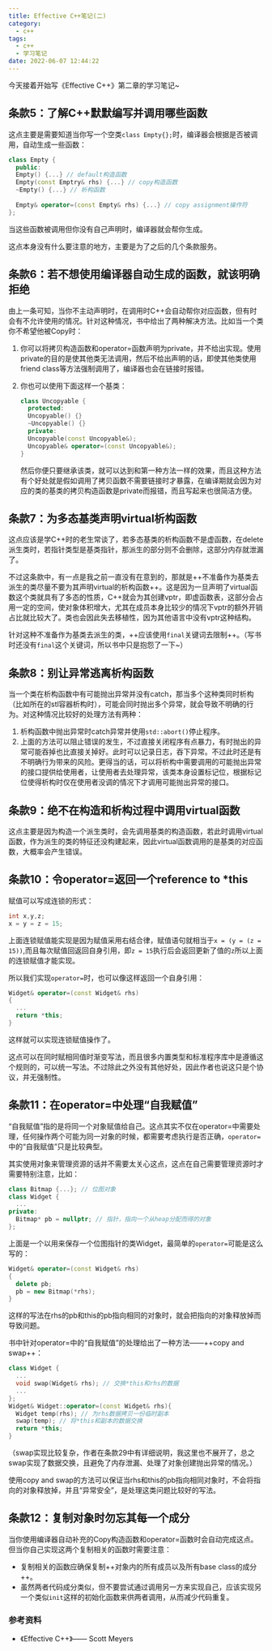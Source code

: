 ```yaml
---
title: Effective C++笔记(二)
category:
  - c++
tags:
  - c++
  - 学习笔记
date: 2022-06-07 12:44:22
---
```


今天接着开始写《Effective C++》第二章的学习笔记~
<!-- more -->

## 条款5：了解C\+\+默默编写并调用哪些函数

这点主要是需要知道当你写一个空类`class Empty{};`时，编译器会根据是否被调用，自动生成一些函数：

```cpp
class Empty {
  public:
  Empty() {...} // default构造函数
  Empty(const Emptry& rhs) {...} // copy构造函数
  ~Empty() {...} // 析构函数
  
  Empty& operator=(const Empty& rhs) {...} // copy assignment操作符
};
```

当这些函数被调用但你没有自己声明时，编译器就会帮你生成。

这点本身没有什么要注意的地方，主要是为了之后的几个条款服务。

## 条款6：若不想使用编译器自动生成的函数，就该明确拒绝

由上一条可知，当你不主动声明时，在调用时C\+\+会自动帮你对应函数，但有时会有不允许使用的情况。针对这种情况，书中给出了两种解决方法。比如当一个类你不希望他被Copy时：

1. 你可以将拷贝构造函数和operator=函数声明为private，并不给出实现。使用private的目的是使其他类无法调用，然后不给出声明的话，即使其他类使用friend class等方法强制调用了，编译器也会在链接时报错。

2. 你也可以使用下面这样一个基类：

   ```cpp
   class Uncopyable {
     protected:
     Uncopyable() {}
     ~Uncopyable() {}
     private:
     Uncopyable(const Uncopyable&);
     Uncopyable& operator=(const Uncopyable&);
   }
   ```

   然后你便只要继承该类，就可以达到和第一种方法一样的效果，而且这种方法有个好处就是假如调用了拷贝函数不需要链接时才暴露，在编译期就会因为对应的类的基类的拷贝构造函数是private而报错，而且写起来也很简洁方便。

## 条款7：为多态基类声明virtual析构函数

这点应该是学C\+\+时的老生常谈了，若多态基类的析构函数不是虚函数，在delete派生类时，若指针类型是基类指针，那派生的部分则不会删除，这部分内存就泄漏了。

不过这条款中，有一点是我之前一直没有在意到的，那就是++不准备作为基类去派生的类尽量不要为其声明virtual的析构函数++。这是因为一旦声明了virtual函数这个类就具有了多态的性质，C\+\+就会为其创建vptr，即虚函数表，这部分会占用一定的空间，使对象体积增大，尤其在成员本身比较少的情况下vptr的额外开销占比就比较大了。类也会因此失去移植性，因为其他语言中没有vptr这种结构。

针对这种不准备作为基类去派生的类，++应该使用`final`关键词去限制++。（写书时还没有`final`这个关键词，所以书中只是抱怨了一下~）

## 条款8：别让异常逃离析构函数

当一个类在析构函数中有可能抛出异常并没有catch，那当多个这种类同时析构（比如所在的stl容器析构时），可能会同时抛出多个异常，就会导致不明确的行为。对这种情况比较好的处理方法有两种：

1. 析构函数中抛出异常时catch异常并使用`std::abort()`停止程序。
2. 上面的方法可以阻止错误的发生，不过直接关闭程序有点暴力，有时抛出的异常可能吞掉也比直接关掉好。此时可以记录日志，吞下异常。不过此时还是有不明确行为带来的风险。更得当的话，可以将析构中需要调用的可能抛出异常的接口提供给使用者，让使用者去处理异常，该类本身设置标记位，根据标记位使得析构时仅在使用者没调的情况下才调用可能抛出异常的接口。

## 条款9：绝不在构造和析构过程中调用virtual函数

这点主要是因为构造一个派生类时，会先调用基类的构造函数，若此时调用virtual函数，作为派生的类的特征还没构建起来，因此virtual函数调用的是基类的对应函数，大概率会产生错误。

## 条款10：令operator=返回一个reference to *this

赋值可以写成连锁的形式：

```cpp
int x,y,z;
x = y = z = 15;
```

上面连锁赋值能实现是因为赋值采用右结合律，赋值语句就相当于`x = (y = (z = 15))`,而且每次赋值回返回自身引用，即`z = 15`执行后会返回更新了值的`z`所以上面的连锁赋值才能实现。

所以我们实现`operator=`时，也可以像这样返回一个自身引用：

```cpp
Widget& operator=(const Widget& rhs)
{
  ...
  return *this;
}
```

这样就可以实现连锁赋值操作了。

这点可以在同时赋相同值时渐变写法，而且很多内置类型和标准程序库中是遵循这个规则的，可以统一写法。不过除此之外没有其他好处，因此作者也说这只是个协议，并无强制性。

## 条款11：在operator=中处理“自我赋值”

“自我赋值”指的是将同一个对象赋值给自己。这点其实不仅在operator=中需要处理，任何操作两个可能为同一对象的时候，都需要考虑执行是否正确，`operator=`中的“自我赋值”只是比较典型。

其实使用对象来管理资源的话并不需要太关心这点，这点在自己需要管理资源时才需要特别注意，比如：

```cpp
class Bitmap {...}; // 位图对象
class Widget {
  ...
private:
  Bitmap* pb = nullptr; // 指针，指向一个从heap分配而得的对象
};
```

上面是一个以用来保存一个位图指针的类Widget，最简单的`operator=`可能是这么写的：

```cpp
Widget& operator=(const Widget& rhs)
{
  delete pb;
  pb = new Bitmap(*rhs);
}
```

这样的写法在rhs的pb和this的pb指向相同的对象时，就会把指向的对象释放掉而导致问题。

书中针对operator=中的“自我赋值”的处理给出了一种方法——++copy and swap++：

```cpp
class Widget {
  ...
  void swap(Widget& rhs); // 交换*this和rhs的数据
  ...
};
Widget& Widget::operator=(const Widget& rhs){
  Widget temp(rhs); // 为rhs数据拷贝一份临时副本
  swap(temp); // 将*this和副本的数据交换
  return *this;
}
```

（swap实现比较复杂，作者在条款29中有详细说明，我这里也不展开了，总之swap实现了数据交换，且避免了内存泄漏、处理了对象创建抛出异常的情况。）

使用copy and swap的方法可以保证当rhs和this的pb指向相同对象时，不会将指向的对象释放掉，并且“异常安全”，是处理这类问题比较好的写法。

## 条款12：复制对象时勿忘其每一个成分

当你使用编译器自动补充的Copy构造函数和operator=函数时会自动完成这点。但当你自己实现这两个复制相关的函数时需要注意：

* 复制相关的函数应确保复制++对象内的所有成员以及所有base class的成分++。
* 虽然两者代码成分类似，但不要尝试通过调用另一方来实现自己，应该实现另一个类似`init`这样的初始化函数来供两者调用，从而减少代码重复。

### 参考资料

* 《Effective C\+\+》—— Scott Meyers
